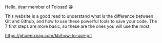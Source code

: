 Hello, dear member of Tolosat! :grin:

This website is a good read to understand what is the difference between Git and Github, and how to use these powerful tools to save your code.
The 7 first steps are more basic, so these are the ones you will use the most. 

https://phoenixnap.com/kb/how-to-use-git
